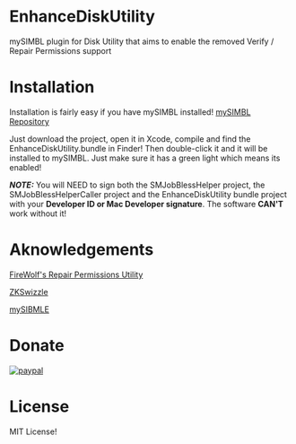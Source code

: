 # EnhanceDiskUtility
mySIMBL plugin for Disk Utility that aims to enable the removed Verify / Repair Permissions support

# Installation

Installation is fairly easy if you have mySIMBL installed! [mySIMBL Repository](https://github.com/w0lfschild/mySIMBL)

Just download the project, open it in Xcode, compile and find the EnhanceDiskUtility.bundle in Finder!
Then double-click it and it will be installed to mySIMBL. Just make sure it has a green light which means its enabled!

***NOTE:*** You will NEED to sign both the SMJobBlessHelper project, the SMJobBlessHelperCaller project and the EnhanceDiskUtility bundle project with your **Developer ID or Mac Developer signature**.  The software **CAN'T** work without it!

# Aknowledgements

[FireWolf's Repair Permissions Utility](https://www.firewolf.science/2016/07/repairpermissions-v3-now-supports-repairing-permissions-on-macos-sierra/)

[ZKSwizzle](https://github.com/alexzielenski/ZKSwizzle)

[mySIBMLE](https://github.com/w0lfschild/mySIMBL)

# Donate

[![paypal](https://www.paypalobjects.com/en_US/i/btn/btn_donateCC_LG.gif)](https://www.paypal.com/cgi-bin/webscr?cmd=_s-xclick&hosted_button_id=NSV636CUWX754)

# License

MIT License!
